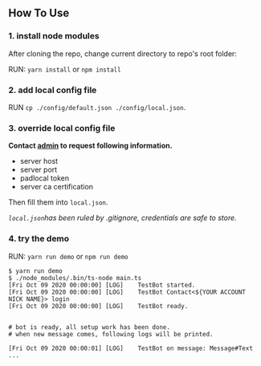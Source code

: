 ## How To Use

### 1. install node modules
After cloning the repo, change current directory to repo's root folder:

RUN: `yarn install` or `npm install`

### 2. add local config file
RUN `cp ./config/default.json ./config/local.json`.


### 3. override local config file
**Contact [admin](mailto:oxddoxdd@gmail.com) to request following information.**

* server host 
* server port
* padlocal token
* server ca certification 

Then fill them into `local.json`.


*`local.json`has been ruled by .gitignore, credentials are safe to store.*


### 4. try the demo
RUN: `yarn run demo` or `npm run demo`

```
$ yarn run demo
$ ./node_modules/.bin/ts-node main.ts
[Fri Oct 09 2020 00:00:00] [LOG]    TestBot started.
[Fri Oct 09 2020 00:00:00] [LOG]    TestBot Contact<${YOUR ACCOUNT NICK NAME}> login
[Fri Oct 09 2020 00:00:00] [LOG]    TestBot ready.


# bot is ready, all setup work has been done.
# when new message comes, following logs will be printed.

[Fri Oct 09 2020 00:00:01] [LOG]    TestBot on message: Message#Text ...
```
